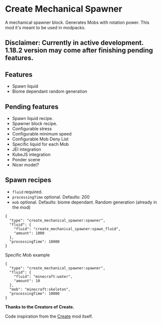 # Create Mechanical Spawner

A mechanical spawner block. Generates Mobs with rotation power.
This mod it's meant to be used in modpacks. 

## Disclaimer: Currently in active development. 1.18.2 version may come after finishing pending features.


## Features
- Spawn liquid
- Biome dependant random generation

## Pending features
- Spawn liquid recipe.
- Spawner block recipe.
- Configurable stress
- Configurable minimum speed
- Configurable Mob Deny List
- Specific liquid for each Mob
- JEI integration
- KubeJS integration
- Ponder scene
- Nicer model?

## Spawn recipes
- `fluid` required.
- `processingTime` optional. Defaults: 200
- `mob` optional. Defaults: biome dependant.
  Random generation (already in the mod)
```
{
  "type": "create_mechanical_spawner:spawner",
  "fluid": {
    "fluid": "create_mechanical_spawner:spawn_fluid",
    "amount": 1000
  },
  "processingTime": 10000
}
```
Specific Mob example
```
{
  "type": "create_mechanical_spawner:spawner",
  "fluid": {
    "fluid": "minecraft:water",
    "amount": 10
  },
  "mob": "minecraft:skeleton",
  "processingTime": 10000
}
```

**Thanks to the Creators of Create.**

Code inspiration from the [Create](https://www.curseforge.com/minecraft/mc-mods/create "Create") mod itself.

